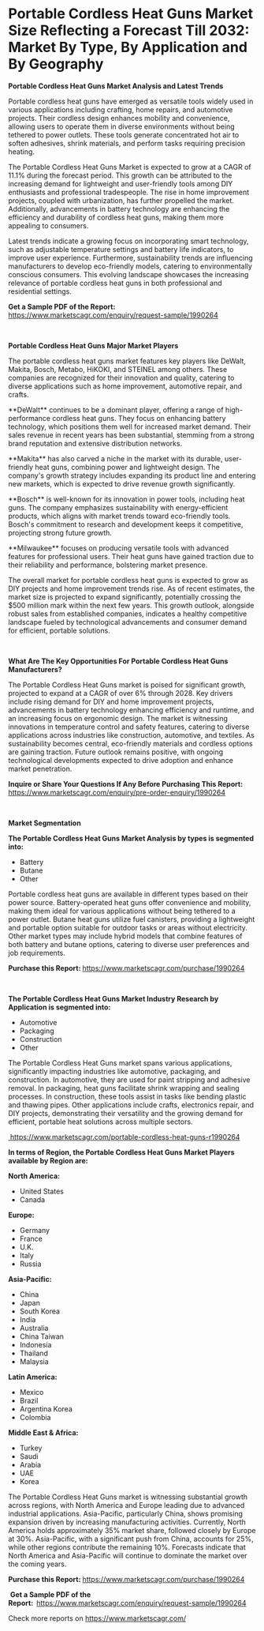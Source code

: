 <p><h1>Portable Cordless Heat Guns Market Size Reflecting a Forecast Till 2032: Market By Type, By Application and By Geography</h1></p><p><strong>Portable Cordless Heat Guns Market Analysis and Latest Trends</strong></p>
<p><p>Portable cordless heat guns have emerged as versatile tools widely used in various applications including crafting, home repairs, and automotive projects. Their cordless design enhances mobility and convenience, allowing users to operate them in diverse environments without being tethered to power outlets. These tools generate concentrated hot air to soften adhesives, shrink materials, and perform tasks requiring precision heating.</p><p>The Portable Cordless Heat Guns Market is expected to grow at a CAGR of 11.1% during the forecast period. This growth can be attributed to the increasing demand for lightweight and user-friendly tools among DIY enthusiasts and professional tradespeople. The rise in home improvement projects, coupled with urbanization, has further propelled the market. Additionally, advancements in battery technology are enhancing the efficiency and durability of cordless heat guns, making them more appealing to consumers.</p><p>Latest trends indicate a growing focus on incorporating smart technology, such as adjustable temperature settings and battery life indicators, to improve user experience. Furthermore, sustainability trends are influencing manufacturers to develop eco-friendly models, catering to environmentally conscious consumers. This evolving landscape showcases the increasing relevance of portable cordless heat guns in both professional and residential settings.</p></p>
<p><strong>Get a Sample PDF of the Report:&nbsp;</strong> <a href="https://www.marketscagr.com/enquiry/request-sample/1990264?utm_campaign=2130&utm_medium=2&utm_source=Github&utm_content=ia&utm_term=02032025&utm_id=portable-cordless-heat-guns">https://www.marketscagr.com/enquiry/request-sample/1990264</a></p>
<p>&nbsp;</p>
<p><strong>Portable Cordless Heat Guns Major Market Players</strong></p>
<p><p>The portable cordless heat guns market features key players like DeWalt, Makita, Bosch, Metabo, HiKOKI, and STEINEL among others. These companies are recognized for their innovation and quality, catering to diverse applications such as home improvement, automotive repair, and crafts.</p><p>**DeWalt** continues to be a dominant player, offering a range of high-performance cordless heat guns. They focus on enhancing battery technology, which positions them well for increased market demand. Their sales revenue in recent years has been substantial, stemming from a strong brand reputation and extensive distribution networks.</p><p>**Makita** has also carved a niche in the market with its durable, user-friendly heat guns, combining power and lightweight design. The company's growth strategy includes expanding its product line and entering new markets, which is expected to drive revenue growth significantly.</p><p>**Bosch** is well-known for its innovation in power tools, including heat guns. The company emphasizes sustainability with energy-efficient products, which aligns with market trends toward eco-friendly tools. Bosch's commitment to research and development keeps it competitive, projecting strong future growth.</p><p>**Milwaukee** focuses on producing versatile tools with advanced features for professional users. Their heat guns have gained traction due to their reliability and performance, bolstering market presence.</p><p>The overall market for portable cordless heat guns is expected to grow as DIY projects and home improvement trends rise. As of recent estimates, the market size is projected to expand significantly, potentially crossing the $500 million mark within the next few years. This growth outlook, alongside robust sales from established companies, indicates a healthy competitive landscape fueled by technological advancements and consumer demand for efficient, portable solutions.</p></p>
<p>&nbsp;</p>
<p><strong>What Are The Key Opportunities For Portable Cordless Heat Guns Manufacturers?</strong></p>
<p><p>The Portable Cordless Heat Guns market is poised for significant growth, projected to expand at a CAGR of over 6% through 2028. Key drivers include rising demand for DIY and home improvement projects, advancements in battery technology enhancing efficiency and runtime, and an increasing focus on ergonomic design. The market is witnessing innovations in temperature control and safety features, catering to diverse applications across industries like construction, automotive, and textiles. As sustainability becomes central, eco-friendly materials and cordless options are gaining traction. Future outlook remains positive, with ongoing technological developments expected to drive adoption and enhance market penetration.</p></p>
<p><strong>Inquire or Share Your Questions If Any Before Purchasing This Report:</strong> <a href="https://www.marketscagr.com/enquiry/pre-order-enquiry/1990264?utm_campaign=2130&utm_medium=2&utm_source=Github&utm_content=ia&utm_term=02032025&utm_id=portable-cordless-heat-guns">https://www.marketscagr.com/enquiry/pre-order-enquiry/1990264</a></p>
<p>&nbsp;</p>
<p><strong>Market Segmentation</strong></p>
<p><strong>The Portable Cordless Heat Guns Market Analysis by types is segmented into:</strong></p>
<p><ul><li>Battery</li><li>Butane</li><li>Other</li></ul></p>
<p><p>Portable cordless heat guns are available in different types based on their power source. Battery-operated heat guns offer convenience and mobility, making them ideal for various applications without being tethered to a power outlet. Butane heat guns utilize fuel canisters, providing a lightweight and portable option suitable for outdoor tasks or areas without electricity. Other market types may include hybrid models that combine features of both battery and butane options, catering to diverse user preferences and job requirements.</p></p>
<p><strong>Purchase this Report:&nbsp;</strong><a href="https://www.marketscagr.com/purchase/1990264?utm_campaign=2130&utm_medium=2&utm_source=Github&utm_content=ia&utm_term=02032025&utm_id=portable-cordless-heat-guns">https://www.marketscagr.com/purchase/1990264</a></p>
<p>&nbsp;</p>
<p><strong>The Portable Cordless Heat Guns Market Industry Research by Application is segmented into:</strong></p>
<p><ul><li>Automotive</li><li>Packaging</li><li>Construction</li><li>Other</li></ul></p>
<p><p>The Portable Cordless Heat Guns market spans various applications, significantly impacting industries like automotive, packaging, and construction. In automotive, they are used for paint stripping and adhesive removal. In packaging, heat guns facilitate shrink wrapping and sealing processes. In construction, these tools assist in tasks like bending plastic and thawing pipes. Other applications include crafts, electronics repair, and DIY projects, demonstrating their versatility and the growing demand for efficient, portable heat solutions across multiple sectors.</p></p>
<p><a href="https://www.marketscagr.com/portable-cordless-heat-guns-r1990264?utm_campaign=2130&utm_medium=2&utm_source=Github&utm_content=ia&utm_term=02032025&utm_id=portable-cordless-heat-guns">&nbsp;https://www.marketscagr.com/portable-cordless-heat-guns-r1990264</a></p>
<p><strong>In terms of Region, the Portable Cordless Heat Guns Market Players available by Region are:</strong></p>
<p>
    <p> <strong> North America: </strong>
        <ul>
            <li>United States</li>
            <li>Canada</li>
        </ul>
        </p> 
    <p> <strong> Europe: </strong>
        <ul>
            <li>Germany</li>
            <li>France</li>
            <li>U.K.</li>
            <li>Italy</li>
            <li>Russia</li>
        </ul>
        </p> 
    <p> <strong> Asia-Pacific: </strong>
        <ul>
            <li>China</li>
            <li>Japan</li>
            <li>South Korea</li>
            <li>India</li>
            <li>Australia</li>
            <li>China Taiwan</li>
            <li>Indonesia</li>
            <li>Thailand</li>
            <li>Malaysia</li>
        </ul>
        </p> 
    <p> <strong> Latin America: </strong>
        <ul>
            <li>Mexico</li>
            <li>Brazil</li>
            <li>Argentina Korea</li>
            <li>Colombia</li>
        </ul>
        </p> 
    <p> <strong> Middle East & Africa: </strong>
        <ul>
            <li>Turkey</li>
            <li>Saudi</li>
            <li>Arabia</li>
            <li>UAE</li>
            <li>Korea</li>
        </ul>
    </p>
    </p>
<p><p>The Portable Cordless Heat Guns market is witnessing substantial growth across regions, with North America and Europe leading due to advanced industrial applications. Asia-Pacific, particularly China, shows promising expansion driven by increasing manufacturing activities. Currently, North America holds approximately 35% market share, followed closely by Europe at 30%. Asia-Pacific, with a significant push from China, accounts for 25%, while other regions contribute the remaining 10%. Forecasts indicate that North America and Asia-Pacific will continue to dominate the market over the coming years.</p></p>
<p><strong>Purchase this Report: </strong><a href="https://www.marketscagr.com/purchase/1990264?utm_campaign=2130&utm_medium=2&utm_source=Github&utm_content=ia&utm_term=02032025&utm_id=portable-cordless-heat-guns">https://www.marketscagr.com/purchase/1990264</a></p>
<p>&nbsp;<strong>Get a Sample PDF of the Report:&nbsp;&nbsp;</strong><a href="https://www.marketscagr.com/enquiry/request-sample/1990264?utm_campaign=2130&utm_medium=2&utm_source=Github&utm_content=ia&utm_term=02032025&utm_id=portable-cordless-heat-guns">https://www.marketscagr.com/enquiry/request-sample/1990264</a></p>
<p><strong></strong></p>
<p>Check more reports on <a href="https://www.marketscagr.com/?utm_campaign=2130&utm_medium=2&utm_source=Github&utm_content=ia&utm_term=02032025&utm_id=portable-cordless-heat-guns">https://www.marketscagr.com/</a></p>